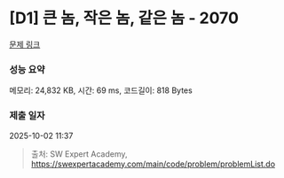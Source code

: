 # [D1] 큰 놈, 작은 놈, 같은 놈 - 2070 

[문제 링크](https://swexpertacademy.com/main/code/problem/problemDetail.do?contestProbId=AV5QQ6qqA40DFAUq) 

### 성능 요약

메모리: 24,832 KB, 시간: 69 ms, 코드길이: 818 Bytes

### 제출 일자

2025-10-02 11:37



> 출처: SW Expert Academy, https://swexpertacademy.com/main/code/problem/problemList.do